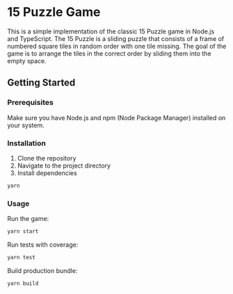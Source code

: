 # 15 Puzzle Game

This is a simple implementation of the classic 15 Puzzle game in Node.js and TypeScript. The 15 Puzzle is a sliding puzzle that consists of a frame of numbered square tiles in random order with one tile missing. The goal of the game is to arrange the tiles in the correct order by sliding them into the empty space.

## Getting Started

### Prerequisites

Make sure you have Node.js and npm (Node Package Manager) installed on your system.

### Installation

1. Clone the repository
2. Navigate to the project directory
3. Install dependencies

```bash
yarn
```

### Usage

Run the game:
```bash
yarn start
```

Run tests with coverage:
```bash
yarn test
```

Build production bundle:
```bash
yarn build
```
